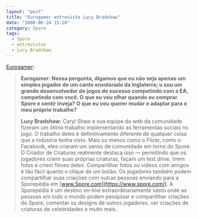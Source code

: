 ```yaml
---
layout: "post"
title: "Eurogamer entrevista Lucy Bradshaw"
date: "2008-06-24 15:10"
category: Spore
tags:
  - Spore
  - entrevistas
  - Lucy Bradshaw
---
```


[Eurogamer](http://www.eurogamer.net/article.php?article_id=153477&page=2):

> **Eurogamer: Nessa pergunta, digamos que eu não seja apenas um simples jogador de um canto ensolarado da Inglaterra; u sou um grande desenvolvedor de jogos de sucesso competindo com a EA, competindo com você. O que eu vou olhar quando eu comprar Spore e sentir inveja? O que eu vou querer mudar e adaptar para o meu próprio trabalho?**
>
> **Lucy Bradshaw:** Caryl Shaw e sua equipe da web da comunidade fizeram um ótimo trabalho implementando as ferramentas sociais no jogo. O trabalho deles é definitivamente diferente de qualquer coisa que a indústria tenha visto. Mais ou menos como o Flickr, como o Facebook, eles criaram um senso de comunidade em torno do Spore. O Criador de Criaturas realmente destaca isso — permitindo que os jogadores criem suas próprias criaturas, façam um test drive, tirem fotos e criem filmes deles. Compartilhar fotos ou vídeos com amigos é tão fácil quanto o clique de um botão. Os jogadores também podem compartilhar suas criações com outras pessoas enviando para a Sporepédia em [www.Spore.com](https://www.spore.com/). A Sporepédia é um destino on-line extraordinariamente vasto onde as pessoas em todo o mundo podem pesquisar e compartilhar criações do Spore, comentar os designs de outros jogadores, ver criações de criaturas de celebridades e muito mais.
